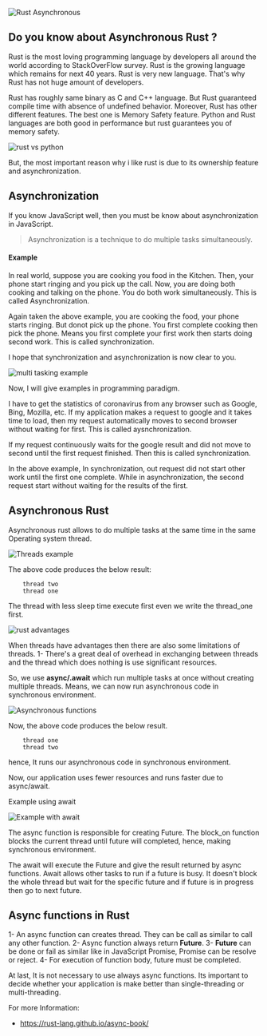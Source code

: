 
![Rust Asynchronous](rust-language-994x400.jpg)

## Do you know about Asynchronous Rust ?

Rust is the most loving programming language by developers all around the world according to StackOverFlow survey. Rust is the growing language which remains for next 40 years. Rust is very new language. That's why Rust has not huge amount of developers.

Rust has roughly same binary as C and C++ language. But Rust guaranteed compile time with absence of undefined behavior. Moreover, Rust has other different features. The best one is Memory Safety feature. Python and Rust languages are both good in performance but rust guarantees you of memory safety. 

![rust vs python](https://raw.githubusercontent.com/rochacbruno/rust_memes/master/img/python_for_kids.jpg)

But, the most important reason why i like rust is due to its ownership feature and asynchronization. 

## Asynchronization

If you know JavaScript well, then you must be know about asynchronization in JavaScript. 

> Asynchronization is a technique to do multiple tasks simultaneously.

#### Example

In real world, suppose you are cooking you food in the Kitchen. Then, your phone start ringing and you pick up the call. Now, you are doing both cooking and talking on the phone. You do both work simultaneously. This is called Asynchronization.

Again taken the above example, you are cooking the food, your phone starts ringing. But donot pick up the phone. You first complete cooking then pick the phone. Means you first complete your first work then starts doing second work. This is called synchronization. 

I hope that synchronization and asynchronization is now clear to you.

![multi tasking example](multitasking.gif)

Now, I will give examples in programming paradigm.

I have to get the statistics of coronavirus from any browser such as Google, Bing, Mozilla, etc. If my application makes a request to google and it takes time to load, then my request automatically moves to second browser without waiting for first. This is called aysnchronization.

If my request continuously waits for the google result and did not move to second until the first request finished. Then this is called synchronization. 

In the above example, In synchronization, out request did not start other work until the first one complete. While in asynchronization, the second request start without waiting for the results of the first.

## Asynchronous Rust

Asynchronous rust allows to do multiple tasks at the same time in the same Operating system thread.

![Threads example](code1.png)

The above code produces the below result:

``` 
    thread two
    thread one
```
The thread with less sleep time execute first even we write the thread_one first.

![rust advantages](https://raw.githubusercontent.com/rochacbruno/rust_memes/master/img/lisa.jpg)

When threads have advantages then there are also some limitations of threads. 
1- There's a great deal of overhead in exchanging between threads and the thread which does nothing is use significant resources.

So, we use **async/.await** which run multiple tasks at once without creating multiple threads. Means, we can now run asynchronous code in synchronous environment. 

![Asynchronous functions](code2.png)

Now, the above code produces the below result.

```
    thread one
    thread two
```
hence, It runs our asynchronous code in synchronous environment.

Now, our application uses fewer resources and runs faster due to async/await. 

Example using await

![Example with await](carbon.png)

The async function is responsible for creating Future. The block_on function blocks the current thread until future will completed, hence, making synchronous environment.


The await will execute the Future and give the result returned by async functions. Await allows other tasks to run if a future is busy. It doesn't block the whole thread but wait for the specific future and if future is in progress then go to next future.


## Async functions in Rust

1- An async function can creates thread. They can be call as similar to call any other function.
2- Async function always return **Future**.
3- **Future** can be done or fail as similar like in JavaScript Promise, Promise can be resolve or reject.
4- For execution of function body, future must be completed.


At last, It is not necessary to use always async functions. Its important to decide whether your application is make better than single-threading or multi-threading.


For more Information:

- https://rust-lang.github.io/async-book/


